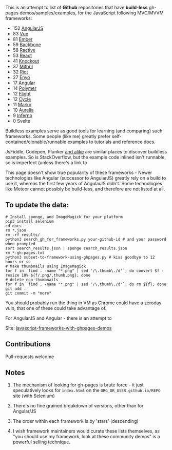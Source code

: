This is an attempt to list of **Github** repositories that have **build-less** gh-pages demos/samples/examples, for the
JavaScript following MVC/MVVM frameworks:

* 152 [AngularJS](https://paul-hammant.github.io/javascript-frameworks-with-ghpages-demos/#AngularJS)
* 83 [Vue](https://paul-hammant.github.io/javascript-frameworks-with-ghpages-demos/#Vue)
* 81 [Ember](https://paul-hammant.github.io/javascript-frameworks-with-ghpages-demos/#Ember)
* 59 [Backbone](https://paul-hammant.github.io/javascript-frameworks-with-ghpages-demos/#Backbone)
* 58 [Ractive](https://paul-hammant.github.io/javascript-frameworks-with-ghpages-demos/#Ractive)
* 53 [React](https://paul-hammant.github.io/javascript-frameworks-with-ghpages-demos/#React)
* 41 [Knockout](https://paul-hammant.github.io/javascript-frameworks-with-ghpages-demos/#Knockout)
* 37 [Mithril](https://paul-hammant.github.io/javascript-frameworks-with-ghpages-demos/#Mithril)
* 32 [Riot](https://paul-hammant.github.io/javascript-frameworks-with-ghpages-demos/#Riot)
* 27 [Enyo](https://paul-hammant.github.io/javascript-frameworks-with-ghpages-demos/#Enyo)
* 17 [Angular](https://paul-hammant.github.io/javascript-frameworks-with-ghpages-demos/#Angular)
* 14 [Polymer](https://paul-hammant.github.io/javascript-frameworks-with-ghpages-demos/#Polymer)
* 12 [Flight](https://paul-hammant.github.io/javascript-frameworks-with-ghpages-demos/#Flight)
* 12 [Cycle](https://paul-hammant.github.io/javascript-frameworks-with-ghpages-demos/#Cycle)
* 11 [Marko](https://paul-hammant.github.io/javascript-frameworks-with-ghpages-demos/#Marko)
* 10 [Aurelia](https://paul-hammant.github.io/javascript-frameworks-with-ghpages-demos/#Aurelia)
* 9 [Inferno](https://paul-hammant.github.io/javascript-frameworks-with-ghpages-demos/#Inferno)
* 0 Svelte

Buildless examples serve as good tools for learning (and comparing) such frameworks.  Some people (like me) greatly
prefer self-contained/clonable/runnable examples to tutorials and reference docs.

JsFiddle, Codepen, Plunker [and alike](https://www.quora.com/What-are-some-alternatives-to-http-jsfiddle-net) are similar places to discover buildless examples.  So is StackOverflow, but the example code
inlined isn't runnable, so is imperfect (unless there's a link to

This page doesn't show true popularity of these frameworks - Newer technologies like Angular (successor to AngularJS) greatly
rely on a build to use it, whereas the first few years of AngularJS didn't. Some technologies like Meteor cannot possibly
be build-less, and therefore are not listed at all.

## To update the data:

```
# Install sponge, and ImageMagick for your platform
pip3 install selenium
cd docs
rm *.json
rm -rf results/
python3 search_gh_for_frameworks.py your-github-id # and your password when prompted
sort search_results.json | sponge search_results.json
rm *-gh-pages.txt
python3 subset-to-framework-using-ghpages.py # kiss goodbye to 12 hours or so
# Make thumbnails using ImageMagick
for f in `find . -name "*.png" | sed '/\.thumb\./d'`; do convert $f -resize 10% ${f/.png/.thumb.png}; done
# delete non-thumbnails
for f in `find . -name "*.png" | sed '/\.thumb\./d'`; do rm ${f}; done
git add .
git commit -m "more"
```

You should probably run the thing in VM as Chrome could have a zeroday vuln, that one of these could take advantage of.

For AngularJS and Angular - there is an attempt to

Site: [javascript-frameworks-with-ghpages-demos](https://paul-hammant.github.io/javascript-frameworks-with-ghpages-demos/)

## Contributions

Pull-requests welcome

## Notes

1. The mechanism of looking for gh-pages is brute force - it just speculatively looks for `index.html` on the `ORG_OR_USER.github.io/REPO` site (with Selenium)

2. There's no fine grained breakdown of versions, other than for Angular/JS

3. The order within each framework is by 'stars' (descending)

4. I wish framework maintainers would curate these lists themselves, as "you should use my framework, look at these community demos" is a powerful selling technique.

